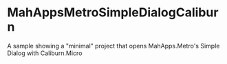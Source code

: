MahAppsMetroSimpleDialogCaliburn
================================

A sample showing a "minimal" project that opens MahApps.Metro's Simple Dialog with Caliburn.Micro

